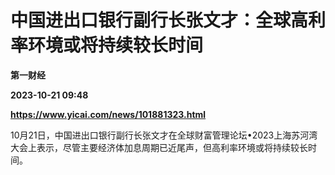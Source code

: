 # 中国进出口银行副行长张文才：全球高利率环境或将持续较长时间
**第一财经**

**2023-10-21 09:48**

**https://www.yicai.com/news/101881323.html**

10月21日，中国进出口银行副行长张文才在全球财富管理论坛•2023上海苏河湾大会上表示，尽管主要经济体加息周期已近尾声，但高利率环境或将持续较长时间。